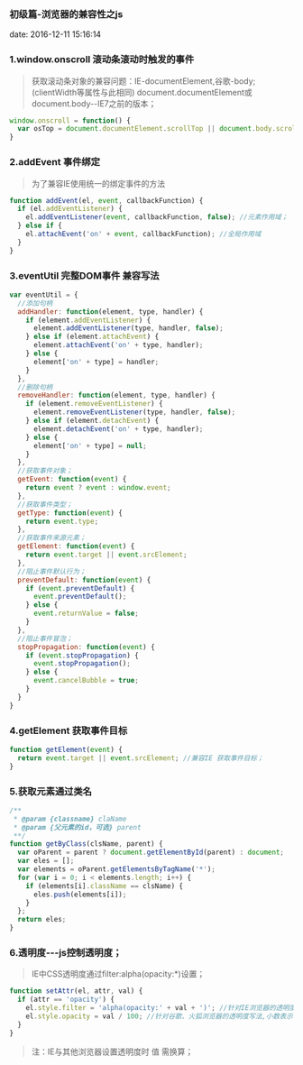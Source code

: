 ### 初级篇-浏览器的兼容性之js
date: 2016-12-11 15:16:14

### 1.window.onscroll 滚动条滚动时触发的事件
> 获取滚动条对象的兼容问题：IE-documentElement,谷歌-body;(clientWidth等属性与此相同)
> document.documentElement或document.body--IE7之前的版本；
```js
window.onscroll = function() {
  var osTop = document.documentElement.scrollTop || document.body.scrollTop;
}
```

### 2.addEvent 事件绑定
> 为了兼容IE使用统一的绑定事件的方法
```js
function addEvent(el, event, callbackFunction) {
  if (el.addEventListener) {
    el.addEventListener(event, callbackFunction, false); //元素作用域；
  } else if {
    el.attachEvent('on' + event, callbackFunction); //全局作用域
  }
}
```

<!-- -->
### 3.eventUtil 完整DOM事件 兼容写法
>
```js
var eventUtil = {
  //添加句柄
  addHandler: function(element, type, handler) {
    if (element.addEventListener) {
      element.addEventListener(type, handler, false);
    } else if (element.attachEvent) {
      element.attachEvent('on' + type, handler);
    } else {
      element['on' + type] = handler;
    }
  },
  //删除句柄
  removeHandler: function(element, type, handler) {
    if (element.removeEventListener) {
      element.removeEventListener(type, handler, false);
    } else if (element.detachEvent) {
      element.detachEvent('on' + type, handler);
    } else {
      element['on' + type] = null;
    }
  },
  //获取事件对象；
  getEvent: function(event) {
    return event ? event : window.event;
  },
  //获取事件类型；
  getType: function(event) {
    return event.type;
  },
  //获取事件来源元素；
  getElement: function(event) {
    return event.target || event.srcElement;
  },
  //阻止事件默认行为；
  preventDefault: function(event) {
    if (event.preventDefault) {
      event.preventDefault();
    } else {
      event.returnValue = false;
    }
  },
  //阻止事件冒泡；
  stopPropagation: function(event) {
    if (event.stopPropagation) {
      event.stopPropagation();
    } else {
      event.cancelBubble = true;
    }
  }
}
```

<!-- -->
### 4.getElement 获取事件目标
>
```js
function getElement(event) {
  return event.target || event.srcElement; //兼容IE 获取事件目标；
}
```

<!-- -->
### 5.获取元素通过类名
>
```js
/**
 * @param {classname} claName
 * @param {父元素的id，可选} parent
 **/
function getByClass(clsName, parent) {
  var oParent = parent ? document.getElementById(parent) : document;
  var eles = [];
  var elements = oParent.getElementsByTagName('*');
  for (var i = 0; i < elements.length; i++) {
    if (elements[i].className == clsName) {
      eles.push(elements[i]);
    }
  };
  return eles;
}
```

<!-- -->
### 6.透明度---js控制透明度；
> IE中CSS透明度通过filter:alpha(opacity:*)设置；
```js
function setAttr(el, attr, val) {
  if (attr == 'opacity') {
    el.style.filter = 'alpha(opacity:' + val + ')'; //针对IE浏览器的透明度写法
    el.style.opacity = val / 100; //针对谷歌、火狐浏览器的透明度写法,小数表示；
  }
}
```
> 注：IE与其他浏览器设置透明度时 值 需换算；
